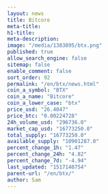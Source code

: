 ```yaml
---
layout: news
title: Bitcore
meta-title: 
h1-title: 
meta-description: 
image: "/media/1383895/btx.png"
published: true
allow_search_engine: false
sitemap: false
enable_comment: false
sort_order: 92
permalink: "/en/btx/news.html"
coin_a_symbol: "BTX"
coin_a_name: "Bitcore"
coin_a_lower_case: "btx"
price_usd: "26.4047"
price_btc: "0.00224728"
24h_volume_usd: "296736.0"
market_cap_usd: "16773250.0"
total_supply: "16773250.0"
available_supply: "10901287.0"
percent_change_1h: "1.47"
percent_change_24h: "4.82"
percent_change_7d: "-4.94"
last_updated: "1517140754"
parent-url: "/en/btx/"
author: Sam
---
```


